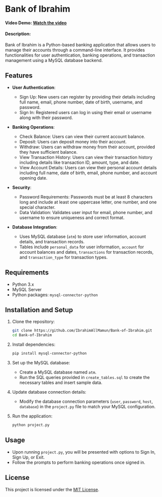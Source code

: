 # Bank of Ibrahim
#### Video Demo:  [Watch the video](https://youtu.be/Kp7FpzJzVNM)
#### Description:
Bank of Ibrahim is a Python-based banking application that allows users to manage their accounts through a command-line interface. It provides functionalities for user authentication, banking operations, and transaction management using a MySQL database backend.

## Features

- **User Authentication**:

  - Sign Up: New users can register by providing their details including full name, email, phone number, date of birth, username, and password.
  - Sign In: Registered users can log in using their email or username along with their password.
- **Banking Operations**:

  - Check Balance: Users can view their current account balance.
  - Deposit: Users can deposit money into their account.
  - Withdraw: Users can withdraw money from their account, provided they have sufficient balance.
  - View Transaction History: Users can view their transaction history including details like transaction ID, amount, type, and date.
  - View Account Details: Users can view their personal account details including full name, date of birth, email, phone number, and account opening date.
- **Security**:

  - Password Requirements: Passwords must be at least 8 characters long and include at least one uppercase letter, one number, and one special character.
  - Data Validation: Validates user input for email, phone number, and username to ensure uniqueness and correct format.
- **Database Integration**:

  - Uses MySQL database (`atm`) to store user information, account details, and transaction records.
  - Tables include `personal_data` for user information, `account` for account balances and dates, `transactions` for transaction records, and `transaction_type` for transaction types.

## Requirements

- Python 3.x
- MySQL Server
- Python packages: `mysql-connector-python`

## Installation and Setup

1. Clone the repository:

   ```bash
   git clone https://github.com/IbrahimAllMamun/Bank-of-Ibrahim.git
   cd Bank-of-Ibrahim
   ```
2. Install dependencies:

   ```bash
   pip install mysql-connector-python
   ```
3. Set up the MySQL database:

   - Create a MySQL database named `atm`.
   - Run the SQL queries provided in `create_tables.sql` to create the necessary tables and insert sample data.
4. Update database connection details:

   - Modify the database connection parameters (`user`, `password`, `host`, `database`) in the `project.py` file to match your MySQL configuration.
5. Run the application:

   ```bash
   python project.py
   ```

## Usage

- Upon running `project.py`, you will be presented with options to Sign In, Sign Up, or Exit.
- Follow the prompts to perform banking operations once signed in.

## License

This project is licensed under the [MIT License](LICENSE).

